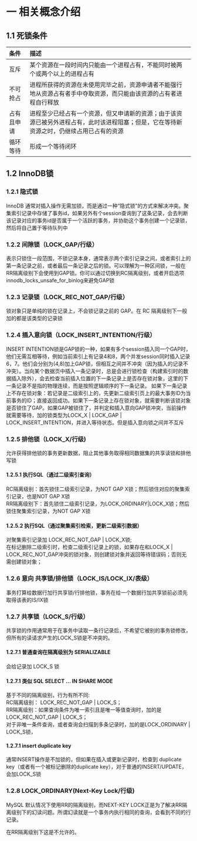 # 一 相关概念介绍
## 1.1 死锁条件
|条件|描述|
|:-|:-| 
|互斥|某个资源在一段时间内只能由一个进程占有，不能同时被两个或两个以上的进程占有| 
|不可抢占|进程所获得的资源在未使用完毕之前，资源申请者不能强行地从资源占有者手中夺取资源，而只能由该资源的占有者进程自行释放| 
|占有且申请|进程至少已经占有一个资源，但又申请新的资源；由于该资源已被另外进程占有，此时该进程阻塞；但是，它在等待新资源之时，仍继续占用已占有的资源| 
|循环等待|形成一个等待闭环| 
## 1.2 InnoDB锁
### 1.2.1 隐式锁
InnoDB 通常对插入操作无需加锁，而是通过一种“隐式锁”的方式来解决冲突。聚集索引记录中存储了事务id，如果另外有个session查询到了这条记录，会去判断该记录对应的事务id是否属于一个活跃的事务，并协助这个事务创建一个记录锁，然后将自己置于等待队列中
### 1.2.2 间隙锁（LOCK_GAP/行级）
表示只锁住一段范围，不锁记录本身，通常表示两个索引记录之间，或者索引上的第一条记录之前，或者最后一条记录之后的锁。可以理解为一种区间锁，一般在RR隔离级别下会使用到GAP锁。你可以通过切换到RC隔离级别，或者开启选项innodb_locks_unsafe_for_binlog来避免GAP锁
### 1.2.3 记录锁（LOCK_REC_NOT_GAP/行级）
锁对象只是单纯的锁在记录上，不会锁记录之前的 GAP。在 RC 隔离级别下一般加的都是该类型的记录锁
### 1.2.4 插入意向锁（LOCK_INSERT_INTENTION/行级）
INSERT INTENTION锁是GAP锁的一种，如果有多个session插入同一个GAP时，他们无需互相等待，例如当前索引上有记录4和8，两个并发session同时插入记录6，7。他们会分别为(4,8)加上GAP锁，但相互之间并不冲突（因为插入的记录不冲突）。当向某个数据页中插入一条记录时，总是会进行锁检查（构建索引时的数据插入除外），会去检查当前插入位置的下一条记录上是否存在锁对象，这里的下一条记录不是指的物理连续，而是按照逻辑顺序的下一条记录。 如果下一条记录上不存在锁对象：若记录是二级索引上的，先更新二级索引页上的最大事务ID为当前事务的ID；直接返回成功。如果下一条记录上存在锁对象，就需要判断该锁对象是否锁住了GAP。如果GAP被锁住了，并判定和插入意向GAP锁冲突，当前操作就需要等待，加的锁类型为LOCK_X | LOCK_GAP | LOCK_INSERT_INTENTION，并进入等待状态。但是插入意向锁之间并不互斥
### 1.2.5 排他锁（LOCK_X/行级)
允许获得排他锁的事务更新数据，阻止其他事务取得相同数据集的共享读锁和排他写锁
#### 1.2.5.1 执行SQL（通过二级索引查询）
RC隔离级别：首先锁住二级索引记录，为NOT GAP X锁；然后锁住对应的聚集索引记录，也是NOT GAP X锁<br>
RR隔离级别下：首先锁住二级索引记录，为LOCK_ORDINARY|LOCK_X锁；然后锁住聚集索引记录，为NOT GAP X锁
#### 1.2.5.2 执行SQL（通过聚集索引检索，更新二级索引数据）
对聚集索引记录加 LOCK_REC_NOT_GAP | LOCK_X锁;<br>
在标记删除二级索引时，检查二级索引记录上的锁，如果存在和LOCK_X | LOCK_REC_NOT_GAP冲突的锁对象，则创建锁对象并返回等待错误码；否则无需创建锁对象；
### 1.2.6 意向 共享锁/排他锁（LOCK_IS/LOCK_IX/表级）
事务打算给数据行加行共享锁/行排他锁，事务在给一个数据行加共享锁前必须先取得该表的IS/IX锁
### 1.2.7 共享锁（LOCK_S/行级）
共享锁的作用通常用于在事务中读取一条行记录后，不希望它被别的事务锁修改，但所有的读请求产生的LOCK_S锁是不冲突的。
#### 1.2.7.1 普通查询在隔离级别为 SERIALIZABLE 
会给记录加 LOCK_S 锁
#### 1.2.7.1 类似 SQL SELECT … IN SHARE MODE
基于不同的隔离级别，行为有所不同:<br>
RC隔离级别： LOCK_REC_NOT_GAP | LOCK_S；<br>
RR隔离级别：如果查询条件为唯一索引且是唯一等值查询时，加的是 LOCK_REC_NOT_GAP | LOCK_S； <br>
对于非唯一条件查询，或者查询会扫描到多条记录时，加的是LOCK_ORDINARY | LOCK_S锁，
#### 1.2.7.1 insert duplicate key
通常INSERT操作是不加锁的，但如果在插入或更新记录时，检查到 duplicate key（或者有一个被标记删除的duplicate key），对于普通的INSERT/UPDATE，会加LOCK_S锁
### 1.2.8 LOCK_ORDINARY(Next-Key Lock/行级)
MySQL 默认情况下使用RR的隔离级别，而NEXT-KEY LOCK正是为了解决RR隔离级别下的幻读问题。所谓幻读就是一个事务内执行相同的查询，会看到不同的行记录。

在RR隔离级别下这是不允许的。